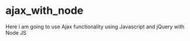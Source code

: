 # ajax_with_node
Here i am going to use Ajax functionality using Javascript and jQuery with Node JS
